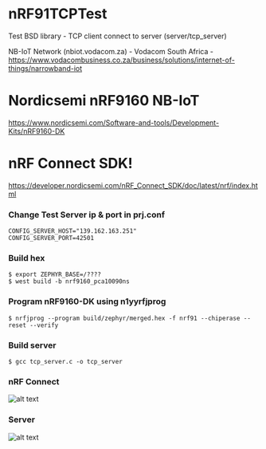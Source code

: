 # nRF91TCPTest

Test BSD library - TCP client connect to server (server/tcp_server) 

NB-IoT Network (nbiot.vodacom.za) - Vodacom South Africa - https://www.vodacombusiness.co.za/business/solutions/internet-of-things/narrowband-iot 

# Nordicsemi nRF9160 NB-IoT 
https://www.nordicsemi.com/Software-and-tools/Development-Kits/nRF9160-DK

# nRF Connect SDK!
https://developer.nordicsemi.com/nRF_Connect_SDK/doc/latest/nrf/index.html

### Change Test Server ip & port in prj.conf  
    CONFIG_SERVER_HOST="139.162.163.251"
    CONFIG_SERVER_PORT=42501

### Build hex 
    $ export ZEPHYR_BASE=/????
    $ west build -b nrf9160_pca10090ns

### Program nRF9160-DK using n1yyrfjprog
    $ nrfjprog --program build/zephyr/merged.hex -f nrf91 --chiperase --reset --verify

### Build server
    $ gcc tcp_server.c -o tcp_server


### nRF Connect
![alt text](https://raw.githubusercontent.com/machdep/nRF91TCPTest/master/images/nRFConnect.jpg)


### Server
![alt text](https://raw.githubusercontent.com/machdep/nRF91TCPTest/master/images/server.jpg)



